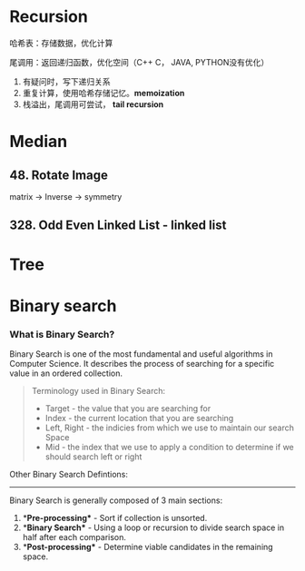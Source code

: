 # Recursion

哈希表：存储数据，优化计算

尾调用：返回递归函数，优化空间（C++ C， JAVA, PYTHON没有优化）

1. 有疑问时，写下递归关系
2. 重复计算，使用哈希存储记忆。**memoization**
3. 栈溢出，尾调用可尝试， **tail recursion**

# Median

## 48. Rotate Image

matrix -> Inverse -> symmetry

## 328. Odd Even Linked List - linked list



# Tree

# Binary search

### What is Binary Search?



Binary Search is one of the most fundamental and useful algorithms in Computer Science. It describes the process of searching for a specific value in an ordered collection.

> Terminology used in Binary Search:
>
> - Target - the value that you are searching for
> - Index - the current location that you are searching
> - Left, Right - the indicies from which we use to maintain our search Space
> - Mid - the index that we use to apply a condition to determine if we should search left or right

Other Binary Search Defintions:

------

Binary Search is generally composed of 3 main sections:

1. ***Pre-processing\*** - Sort if collection is unsorted.
2. ***Binary Search\*** - Using a loop or recursion to divide search space in half after each comparison.
3. ***Post-processing\*** - Determine viable candidates in the remaining space.

